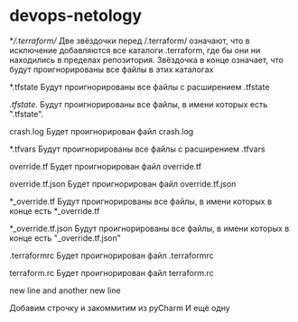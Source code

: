 # devops-netology

**/.terraform/*
Две звёздочки перед /.terraform/ означают, что в исключение добавляются все каталоги .terraform, где бы они ни находились в пределах репозитория. Звёздочка в конце означает, что будут проигнорированы все файлы в этих каталогах

*.tfstate
Будут проигнорированы все файлы с расширением .tfstate

*.tfstate.*
Будут проигнорированы все файлы, в имени которых есть  ".tfstate".

crash.log
Будет проигнорирован файл crash.log

*.tfvars
Будут проигнорированы все файлы с расширением .tfvars

override.tf
Будет проигнорирован файл override.tf 

override.tf.json
Будет проигнорирован файл override.tf.json

*_override.tf
Будут проигнорированы все файлы, в имени которых в конце есть *_override.tf

*_override.tf.json
Будут проигнорированы все файлы, в имени которых в конце есть "_override.tf.json"

.terraformrc
Будет проигнорирован файл .terraformrc

terraform.rc
Будет проигнорирован файл terraform.rc

new line
and another new line

Добавим строчку и закоммитим из pyCharm
И ещё одну